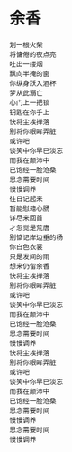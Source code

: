 # 余香

    划一根火柴
    将慵倦的夜点亮
    吐出一缕烟
    飘向半掩的窗
    你纵身跃入酒杯
    梦从此溺亡
    心门上一把锁
    钥匙在你手上
    快将尘埃掸落
    别将你眼眸弄脏
    或许吧
    谈笑中你早已淡忘
    而我在颠沛中
    已饱经一脸沧桑
    思念需要时间
    慢慢调养
    往日记起来
    暂能慰籍心肠
    详尽来回首
    才忽觉是荒唐
    别惦记岸边垂的杨
    你白色衣裳
    只是发间的雨
    想来仍留余香
    快将尘埃掸落
    别将你眼眸弄脏
    或许吧
    谈笑中你早已淡忘
    而我在颠沛中
    已饱经一脸沧桑
    思念需要时间
    慢慢调养
    快将尘埃掸落
    别将你眼眸弄脏
    或许吧
    谈笑中你早已淡忘
    而我在颠沛中
    已饱经一脸沧桑
    思念需要时间
    慢慢调养
    思念需要时间
    慢慢调养
